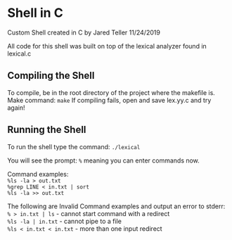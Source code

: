 # Shell in C
Custom Shell created in C by Jared Teller
11/24/2019

All code for this shell was built on top of the lexical analyzer found in lexical.c

## Compiling the Shell
To compile, be in the root directory of the project where the makefile is.
Make command: `make`
If compiling fails, open and save lex.yy.c and try again!

## Running the Shell
To run the shell type the command: `./lexical`

You will see the prompt:
`%` meaning you can enter commands now. 

Command examples:</br>
`%ls -la > out.txt`</br>
`%grep LINE < in.txt | sort`</br>
`%ls -la >> out.txt`</br>

The following are Invalid Command examples and output an error to stderr:</br>
`% > in.txt | ls` - cannot start command with a redirect</br>
`%ls -la | in.txt` - cannot pipe to a file</br>
`%ls < in.txt < in.txt` - more than one input redirect</br>

